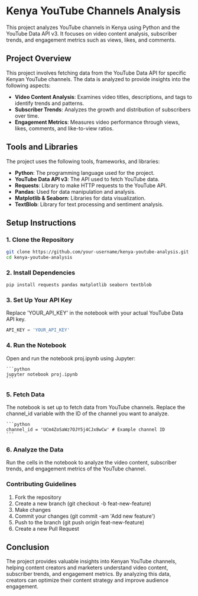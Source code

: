 # Kenya YouTube Channels Analysis

This project analyzes YouTube channels in Kenya using Python and the YouTube Data API v3. It focuses on video content analysis, subscriber trends, and engagement metrics such as views, likes, and comments.

## Project Overview

This project involves fetching data from the YouTube Data API for specific Kenyan YouTube channels. The data is analyzed to provide insights into the following aspects:

- **Video Content Analysis**: Examines video titles, descriptions, and tags to identify trends and patterns.
- **Subscriber Trends**: Analyzes the growth and distribution of subscribers over time.
- **Engagement Metrics**: Measures video performance through views, likes, comments, and like-to-view ratios.

## Tools and Libraries

The project uses the following tools, frameworks, and libraries:

- **Python**: The programming language used for the project.
- **YouTube Data API v3**: The API used to fetch YouTube data.
- **Requests**: Library to make HTTP requests to the YouTube API.
- **Pandas**: Used for data manipulation and analysis.
- **Matplotlib & Seaborn**: Libraries for data visualization.
- **TextBlob**: Library for text processing and sentiment analysis.
  
## Setup Instructions

### 1. Clone the Repository

```bash
git clone https://github.com/your-username/kenya-youtube-analysis.git
cd kenya-youtube-analysis
```
### 2. Install Dependencies

```python
pip install requests pandas matplotlib seaborn textblob
```
### 3. Set Up Your API Key
Replace 'YOUR_API_KEY' in the notebook with your actual YouTube Data API key.

```python
API_KEY = 'YOUR_API_KEY'
```

### 4. Run the Notebook
Open and run the notebook proj.ipynb using Jupyter:
    
    ```python
    jupyter notebook proj.ipynb
    ```

### 5. Fetch Data
The notebook is set up to fetch data from YouTube channels. Replace the channel_id variable with the ID of the channel you want to analyze.
    
    ```python
    channel_id = 'UCm4ZoSaWz7OJY5j4CJx8wCw' # Example channel ID
    ```

### 6. Analyze the Data
Run the cells in the notebook to analyze the video content, subscriber trends, and engagement metrics of the YouTube channel.

### Contributing Guidelines

1. Fork the repository
2. Create a new branch (git checkout -b feat-new-feature)
3. Make changes
4. Commit your changes (git commit -am 'Add new feature')
5. Push to the branch (git push origin feat-new-feature)
6. Create a new Pull Request



## Conclusion

The project provides valuable insights into Kenyan YouTube channels, helping content creators and marketers understand video content, subscriber trends, and engagement metrics. By analyzing this data, creators can optimize their content strategy and improve audience engagement.